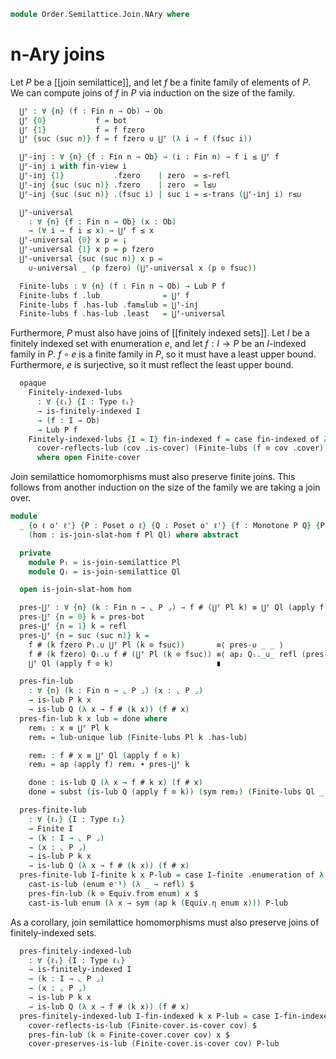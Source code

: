 <!--
```agda
open import Cat.Prelude

open import Data.Fin.Indexed
open import Data.Fin.Finite
open import Data.Fin.Base using (Fin ; suc ; zero ; fsuc ; fzero ; fin-view)

open import Order.Semilattice.Join
open import Order.Diagram.Bottom
open import Order.Diagram.Join
open import Order.Diagram.Lub
open import Order.Base

import Order.Diagram.Join.Reasoning as Joins
```
-->

```agda
module Order.Semilattice.Join.NAry where
```

<!--
```agda
open is-lub
open Lub

module _ {o ℓ} {P : Poset o ℓ} (l : is-join-semilattice P) where
  open is-join-semilattice l
  open Poset P
```
-->

# n-Ary joins

Let $P$ be a [[join semilattice]], and let $f$ be a finite family of
elements of $P$. We can compute joins of $f$ in $P$ via induction on the
size of the family.

```agda
  ⋃ᶠ : ∀ {n} (f : Fin n → Ob) → Ob
  ⋃ᶠ {0}           f = bot
  ⋃ᶠ {1}           f = f fzero
  ⋃ᶠ {suc (suc n)} f = f fzero ∪ ⋃ᶠ (λ i → f (fsuc i))

  ⋃ᶠ-inj : ∀ {n} {f : Fin n → Ob} → (i : Fin n) → f i ≤ ⋃ᶠ f
  ⋃ᶠ-inj i with fin-view i
  ⋃ᶠ-inj {1}           .fzero    | zero  = ≤-refl
  ⋃ᶠ-inj {suc (suc n)} .fzero    | zero  = l≤∪
  ⋃ᶠ-inj {suc (suc n)} .(fsuc i) | suc i = ≤-trans (⋃ᶠ-inj i) r≤∪

  ⋃ᶠ-universal
    : ∀ {n} {f : Fin n → Ob} (x : Ob)
    → (∀ i → f i ≤ x) → ⋃ᶠ f ≤ x
  ⋃ᶠ-universal {0} x p = ¡
  ⋃ᶠ-universal {1} x p = p fzero
  ⋃ᶠ-universal {suc (suc n)} x p =
    ∪-universal _ (p fzero) (⋃ᶠ-universal x (p ⊙ fsuc))

  Finite-lubs : ∀ {n} (f : Fin n → Ob) → Lub P f
  Finite-lubs f .lub              = ⋃ᶠ f
  Finite-lubs f .has-lub .fam≤lub = ⋃ᶠ-inj
  Finite-lubs f .has-lub .least   = ⋃ᶠ-universal
```

Furthermore, $P$ must also have joins of [[finitely indexed sets]].
Let $I$ be a finitely indexed set with enumeration $e$, and let $f : I \to P$
be an $I$-indexed family in $P$. $f \circ e$ is a finite family in $P$, so it must
have a least upper bound. Furthermore, $e$ is surjective, so it must reflect the
least upper bound.

```agda
  opaque
    Finitely-indexed-lubs
      : ∀ {ℓᵢ} {I : Type ℓᵢ}
      → is-finitely-indexed I
      → (f : I → Ob)
      → Lub P f
    Finitely-indexed-lubs {I = I} fin-indexed f = case fin-indexed of λ cov →
      cover-reflects-lub (cov .is-cover) (Finite-lubs (f ⊙ cov .cover))
      where open Finite-cover
```

Join semilattice homomorphisms must also preserve finite joins. This follows
from another induction on the size of the family we are taking a join over.

```agda
module
  _ {o ℓ o' ℓ'} {P : Poset o ℓ} {Q : Poset o' ℓ'} {f : Monotone P Q} {Pl Ql}
    (hom : is-join-slat-hom f Pl Ql) where abstract

  private
    module Pₗ = is-join-semilattice Pl
    module Qₗ = is-join-semilattice Ql

  open is-join-slat-hom hom

  pres-⋃ᶠ : ∀ {n} (k : Fin n → ⌞ P ⌟) → f # (⋃ᶠ Pl k) ≡ ⋃ᶠ Ql (apply f ⊙ k)
  pres-⋃ᶠ {n = 0} k = pres-bot
  pres-⋃ᶠ {n = 1} k = refl
  pres-⋃ᶠ {n = suc (suc n)} k =
    f # (k fzero Pₗ.∪ ⋃ᶠ Pl (k ⊙ fsuc))       ≡⟨ pres-∪ _ _ ⟩
    f # (k fzero) Qₗ.∪ f # (⋃ᶠ Pl (k ⊙ fsuc)) ≡⟨ ap₂ Qₗ._∪_ refl (pres-⋃ᶠ (k ⊙ fsuc)) ⟩
    ⋃ᶠ Ql (apply f ⊙ k)                       ∎

  pres-fin-lub
    : ∀ {n} (k : Fin n → ⌞ P ⌟) (x : ⌞ P ⌟)
    → is-lub P k x
    → is-lub Q (λ x → f # (k x)) (f # x)
  pres-fin-lub k x lub = done where
    rem₁ : x ≡ ⋃ᶠ Pl k
    rem₁ = lub-unique lub (Finite-lubs Pl k .has-lub)

    rem₂ : f # x ≡ ⋃ᶠ Ql (apply f ⊙ k)
    rem₂ = ap (apply f) rem₁ ∙ pres-⋃ᶠ k

    done : is-lub Q (λ x → f # k x) (f # x)
    done = subst (is-lub Q (apply f ⊙ k)) (sym rem₂) (Finite-lubs Ql _ .has-lub)

  pres-finite-lub
    : ∀ {ℓᵢ} {I : Type ℓᵢ}
    → Finite I
    → (k : I → ⌞ P ⌟)
    → (x : ⌞ P ⌟)
    → is-lub P k x
    → is-lub Q (λ x → f # (k x)) (f # x)
  pres-finite-lub I-finite k x P-lub = case I-finite .enumeration of λ enum →
    cast-is-lub (enum e⁻¹) (λ _ → refl) $
    pres-fin-lub (k ⊙ Equiv.from enum) x $
    cast-is-lub enum (λ x → sym (ap k (Equiv.η enum x))) P-lub
```

As a corollary, join semilattice homomorphisms must also preserve joins of
finitely-indexed sets.

```agda
  pres-finitely-indexed-lub
    : ∀ {ℓᵢ} {I : Type ℓᵢ}
    → is-finitely-indexed I
    → (k : I → ⌞ P ⌟)
    → (x : ⌞ P ⌟)
    → is-lub P k x
    → is-lub Q (λ x → f # (k x)) (f # x)
  pres-finitely-indexed-lub I-fin-indexed k x P-lub = case I-fin-indexed of λ cov →
    cover-reflects-is-lub (Finite-cover.is-cover cov) $
    pres-fin-lub (k ⊙ Finite-cover.cover cov) x $
    cover-preserves-is-lub (Finite-cover.is-cover cov) P-lub
```
